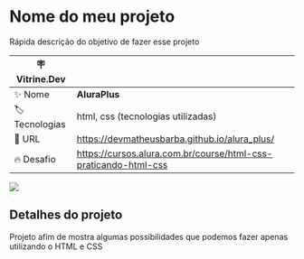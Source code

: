 # Nome do meu projeto

Rápida descrição do objetivo de fazer esse projeto

| :placard: Vitrine.Dev |     |
| -------------  | --- |
| :sparkles: Nome        | **AluraPlus**
| :label: Tecnologias | html, css (tecnologias utilizadas)
| :rocket: URL         | https://devmatheusbarba.github.io/alura_plus/
| :fire: Desafio     | https://cursos.alura.com.br/course/html-css-praticando-html-css

<!-- Inserir imagem com a #vitrinedev ao final do link -->
![](https://raw.githubusercontent.com/DevMatheusBarba/alura_plus/telainicial.png#vitrinedev)

## Detalhes do projeto

Projeto afim de mostra algumas possibilidades que podemos fazer apenas utilizando o HTML e CSS 
